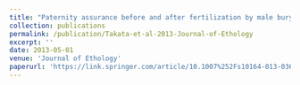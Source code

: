 ```yaml
---
title: "Paternity assurance before and after fertilization by male burying beetles (*Nicrophorus quadripunctatus*)"
collection: publications
permalink: /publication/Takata-et-al-2013-Journal-of-Ethology
excerpt: ''
date: 2013-05-01
venue: 'Journal of Ethology'
paperurl: 'https://link.springer.com/article/10.1007%252Fs10164-013-0366-0'
---
```


<!-- 論文の要約・解説など入れたければここ打つ -->
